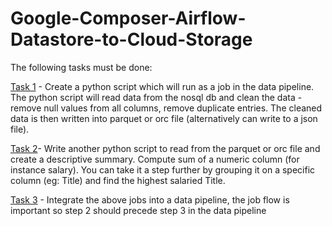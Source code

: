 # Google-Composer-Airflow-Datastore-to-Cloud-Storage

The following tasks must be done:

[Task 1](https://github.com/Sadiya-Dalvi/GoogleComposer/blob/main/Task1.md) - Create a python script which will run as a job in the data pipeline. The python script will read data from the nosql db and clean the data - remove null values from all columns, remove duplicate entries. The cleaned data is then written into parquet or orc file (alternatively can write to a json file).

[Task 2](https://github.com/Sadiya-Dalvi/GoogleComposer/blob/main/Task2.md)- Write another python script to read from the parquet or orc file and create a descriptive summary. Compute sum of a numeric column (for instance salary). You can take it a step further by grouping it on a specific column (eg: Title) and find the highest salaried Title.

[Task 3](https://github.com/Sadiya-Dalvi/GoogleComposer/blob/main/Task3.md) - Integrate the above jobs into a data pipeline, the job flow is important so step 2 should precede step 3 in the data pipeline 
